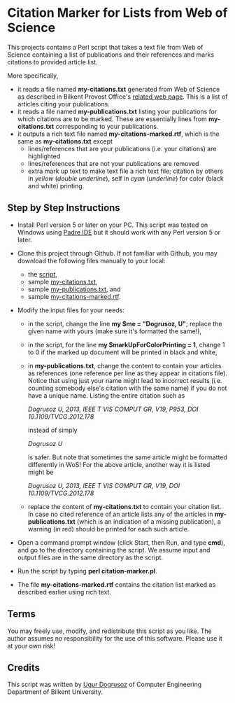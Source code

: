 # Citation Marker for Lists from Web of Science

This projects contains a Perl script that takes a text file from Web of Science containing a list of publications and 
their references and marks citations to provided article list.

More specifically,
- it reads a file named **my-citations.txt** generated from Web of Science as described in Bilkent Provost Office's [related
web page](http://w3.bilkent.edu.tr/bilkent/annual-faculty-survey/). This is a list of articles citing your publications.
- it reads a file named **my-publications.txt** listing your publications for which citations are to be marked. These are essentially lines from **my-citations.txt** corresponding to your publications.
- it outputs a rich text file named **my-citations-marked.rtf**, which is the same as **my-citations.txt** except
    * lines/references that are your publications (i.e. your citations) are highlighted
    * lines/references that are not your publications are removed
    * extra mark up text to make text file a rich text file; citation by others in *yellow* (*double underline*), self in *cyan* (*underline*) for color (black and white) printing.

## Step by Step Instructions

- Install Perl version 5 or later on your PC. This script was tested on Windows using [Padre IDE](http://padre.perlide.org/) 
but it should work with any Perl version 5 or later.

- Clone this project through Github. If not familiar with Github, you may download the following files manually to your local:
    * the [script](https://raw.githubusercontent.com/ugurdogrusoz/WoS-citation-marker/master/citation-marker.pl),
    * sample [my-citations.txt](https://raw.githubusercontent.com/ugurdogrusoz/WoS-citation-marker/master/my-citations.txt),
    * sample [my-publications.txt](https://raw.githubusercontent.com/ugurdogrusoz/WoS-citation-marker/master/my-publications.txt), and
    * sample [my-citations-marked.rtf](https://raw.githubusercontent.com/ugurdogrusoz/WoS-citation-marker/master/my-citations-marked.rtf).
    
- Modify the input files for your needs:
    * in the script, change the line **my $me = "Dogrusoz, U"**; replace the given name with yours (make sure it's formatted the same!),
    * in the script, for the line **my $markUpForColorPrinting = 1**, change 1 to 0 if the marked up document will be printed in black and white,
    * in **my-publications.txt**, change the content to contain your articles as references (one reference per line as they
    appear in citations file). Notice that using just your name might lead to incorrect results (i.e. counting somebody else's citation with the same name) if you do not have a unique name. 
    Listing the entire citation such as
    
      *Dogrusoz U, 2013, IEEE T VIS COMPUT GR, V19, P953, DOI 10.1109/TVCG.2012.178* 
      
      instead of simply
      
      *Dogrusoz U*
      
      is safer. But note that sometimes the same article might be formatted differently in WoS! For the above article, another way it is listed might be
      
      *Dogrusoz U, 2013, IEEE T VIS COMPUT GR, V19, DOI 10.1109/TVCG.2012.178*
      
    * replace the content of **my-citations.txt** to contain your citation list. In case no cited reference of an article lists any of the articles in **my-publications.txt** (which is an indication of a missing publication), a warning (in red) should be printed for each such article.

- Open a command prompt window (click Start, then Run, and type **cmd**), and go to the directory containing the script. We
assume input and output files are in the same directory as the script.

- Run the script by typing **perl citation-marker.pl**.

- The file **my-citations-marked.rtf** contains the citation list marked as described earlier using rich text.

## Terms

You may freely use, modify, and redistribute this script as you like. The author assumes no responsibility for the use of this 
software. Please use it at your own risk!

## Credits

This script was written by [Ugur Dogrusoz](http://www.cs.bilkent.edu.tr/~ugur/) of Computer Engineering Department of Bilkent University.

